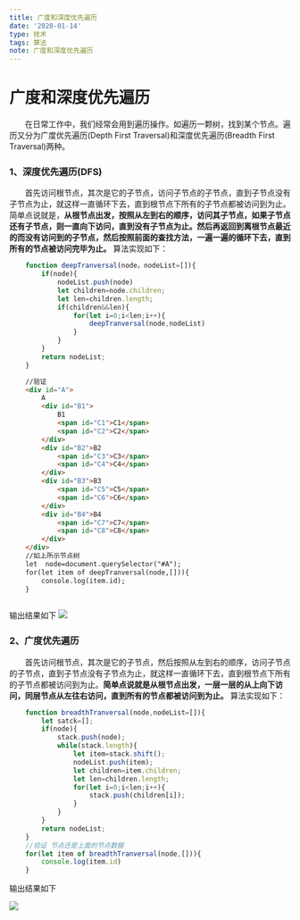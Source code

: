 ```yaml
---
title: 广度和深度优先遍历
date: '2020-01-14'
type: 技术
tags: 算法
note: 广度和深度优先遍历
---
```

# 广度和深度优先遍历

&#8195;&#8195;在日常工作中，我们经常会用到遍历操作。如遍历一颗树，找到某个节点。遍历又分为广度优先遍历(Depth First Traversal)和深度优先遍历(Breadth First Traversal)两种。<br>

### 1、深度优先遍历(DFS)
&#8195;&#8195;首先访问根节点，其次是它的子节点，访问子节点的子节点，直到子节点没有子节点为止，就这样一直循环下去，直到根节点下所有的子节点都被访问到为止。简单点说就是，**从根节点出发，按照从左到右的顺序，访问其子节点，如果子节点还有子节点，则一直向下访问，直到没有子节点为止。然后再返回到离根节点最近的而没有访问到的子节点，然后按照前面的查找方法，一遍一遍的循环下去，直到所有的节点被访问完毕为止。** 算法实现如下：
```javascript
    function deepTranversal(node，nodeList=[]){
        if(node){
            nodeList.push(node)
            let children=node.children;
            let len=children.length;
            if(children&&len){
                for(let i=0;i<len;i++){
                    deepTranversal(node,nodeList)
                }
            }
        }
        return nodeList;
    }
```
```HTML
    //验证
    <div id="A">
        A
        <div id="B1">
            B1
            <span id="C1">C1</span>
            <span id="C2">C2</span>
        </div>
        <div id="B2">B2
            <span id="C3">C3</span>
            <span id="C4">C4</span>
        </div>
        <div id="B3">B3
            <span id="C5">C5</span>
            <span id="C6">C6</span>
        </div>
        <div id="B4">B4
            <span id="C7">C7</span>
            <span id="C8">C8</span>
        </div>
    </div>
    //如上所示节点树
    let  node=document.querySelector("#A");
    for(let item of deepTranversal(node,[])){
        console.log(item.id);
    }
    
```
输出结果如下
![](https://user-gold-cdn.xitu.io/2019/7/22/16c1a2d6391e868f?w=1920&h=471&f=png&s=57696)

### 2、广度优先遍历
&#8195;&#8195;首先访问根节点，其次是它的子节点，然后按照从左到右的顺序，访问子节点的子节点，直到子节点没有子节点为止，就这样一直循环下去，直到根节点下所有的子节点都被访问到为止。**简单点说就是从根节点出发，一层一层的从上向下访问，同层节点从左往右访问，直到所有的节点都被访问到为止。** 算法实现如下：
```javascript
    function breadthTranversal(node,nodeList=[]){
        let satck=[];
        if(node){
            stack.push(node);
            while(stack.length){
                let item=stack.shift();
                nodeList.push(item);
                let children=item.children;
                let len=children.length;
                for(let i=0;i<len;i++){
                    stack.push(children[i]);
                }
            }
        }
        return nodeList;
    }
    //验证 节点还是上面的节点数据
    for(let item of breadthTranversal(node,[])){
        console.log(item.id)
    }
```
输出结果如下

![](https://user-gold-cdn.xitu.io/2019/7/22/16c1a3ce89a21177?w=1920&h=393&f=png&s=42370)